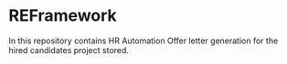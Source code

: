 # REFramework
In this repository contains HR Automation Offer letter generation for the hired candidates project stored.
